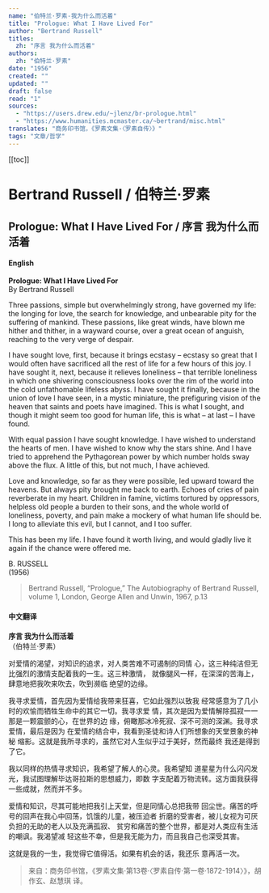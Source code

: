 ```yaml
---
name: "伯特兰·罗素-我为什么而活着"
title: "Prologue: What I Have Lived For"
author: "Bertrand Russell"
titles:
  zh: "序言 我为什么而活着"
authors:
  zh: "伯特兰·罗素"
date: "1956"
created: ""
updated: ""
draft: false
read: "1"
sources:
  - "https://users.drew.edu/~jlenz/br-prologue.html"
  - "https://www.humanities.mcmaster.ca/~bertrand/misc.html"
translates: "商务印书馆，《罗素文集·〈罗素自传〉》"
tags: "文章/哲学"
---
```


[[toc]]

# Bertrand Russell / 伯特兰·罗素

## Prologue: What I Have Lived For / 序言 我为什么而活着

<!-- tabs:start -->

#### **English**

**Prologue: What I Have Lived For**  
By Bertrand Russell

Three passions, simple but overwhelmingly strong, have governed my life: the longing for love, the search for knowledge, and unbearable pity for the suffering of mankind. These passions, like great winds, have blown me hither and thither, in a wayward course, over a great ocean of anguish, reaching to the very verge of despair.

I have sought love, first, because it brings ecstasy – ecstasy so great that I would often have sacrificed all the rest of life for a few hours of this joy. I have sought it, next, because it relieves loneliness – that terrible loneliness in which one shivering consciousness looks over the rim of the world into the cold unfathomable lifeless abyss. I have sought it finally, because in the union of love I have seen, in a mystic miniature, the prefiguring vision of the heaven that saints and poets have imagined. This is what I sought, and though it might seem too good for human life, this is what – at last – I have found.

With equal passion I have sought knowledge. I have wished to understand the hearts of men. I have wished to know why the stars shine. And I have tried to apprehend the Pythagorean power by which number holds sway above the flux. A little of this, but not much, I have achieved.

Love and knowledge, so far as they were possible, led upward toward the heavens. But always pity brought me back to earth. Echoes of cries of pain reverberate in my heart. Children in famine, victims tortured by oppressors, helpless old people a burden to their sons, and the whole world of loneliness, poverty, and pain make a mockery of what human life should be. I long to alleviate this evil, but I cannot, and I too suffer.

This has been my life. I have found it worth living, and would gladly live it again if the chance were offered me.

B. RUSSELL  
(1956)

> Bertrand Russell, “Prologue,” The Autobiography of Bertrand Russell, 
> volume 1, London, George Allen and Unwin, 1967, p.13

#### **中文翻译**

**序言 我为什么而活着**  
（伯特兰·罗素）

对爱情的渴望，对知识的追求，对人类苦难不可遏制的同情
心，这三种纯洁但无比强烈的激情支配着我的一生。这三种激情，
就像腿风一样，在深深的苦海上，肆意地把我吹来吹去，吹到濒临
绝望的边缘。

我寻求爱情，首先因为爱情给我带来狂喜，它如此强烈以致我
经常感意为了几小时的欢愉而牺牲生命中的其它一切。我寻求爱
情，其次是因为爱情解除孤寂一一那是一颗震颤的心，在世界的边
缘，俯瞰那冰冷死寂、深不可测的深渊。我寻求爱情，最后是因为
在爱情的结合中，我看到圣徒和诗人们所想象的天堂景象的神秘
缩影。这就是我所寻求的，虽然它对人生似乎过于美好，然而最终
我还是得到了它。

我以同样的热情寻求知识，我希望了解人的心灵。我希望知
道星星为什么闪闪发光，我试图理解毕达哥拉斯的思想威力，即数
字支配着万物流转。这方面我获得一些成就，然而并不多。

爱情和知识，尽其可能地把我引上天堂，但是同情心总把我带
回尘世。痛苦的呼号的回声在我心中回荡，饥饿的儿童，被压迫者
折磨的受害者，被儿女视为可厌负担的无助的老人以及充满孤寂、
贫穷和痛苦的整个世界，都是对人类应有生活的嘲讽。我渴望减
轻这些不幸，但是我无能为力，而且我自己也深受其害。

这就是我的一生，我觉得它值得活。如果有机会的话，我还乐
意再活一次。

> 来自：商务印书馆，《罗素文集·第13卷·〈罗素自传·第一卷·1872-1914〉》，胡作玄、赵慧琪 译。

<!-- tabs:end -->
